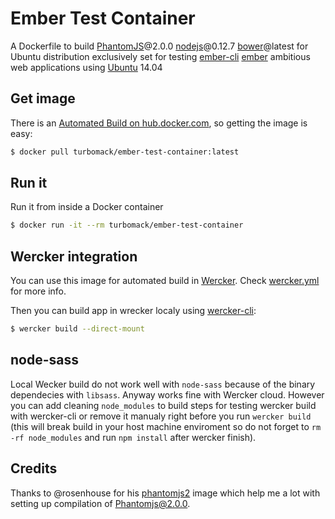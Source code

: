 # Ember Test Container

A Dockerfile to build [PhantomJS](https://github.com/ariya/phantomjs)@2.0.0 [nodejs](https://github.com/nodejs)@0.12.7
[bower](https://github.com/bower/bower)@latest for Ubuntu distribution exclusively set for testing
[ember-cli](https://github.com/ember-cli/ember-cli) [ember](https://github.com/emberjs/ember.js/) ambitious web applications
using [Ubuntu](http://www.ubuntu.com/) 14.04

## Get image
There is an [Automated Build on hub.docker.com](https://hub.docker.com/r/turbomack/ember-test-container/), so getting the image is easy:

```bash
$ docker pull turbomack/ember-test-container:latest
```

## Run it

Run it from inside a Docker container

```bash
$ docker run -it --rm turbomack/ember-test-container
```

## Wercker integration
You can use this image for automated build in [Wercker](http://wercker.com/). Check [wercker.yml](wercker.yml) for more info.

Then you can build app in wrecker localy using [wercker-cli](http://devcenter.wercker.com/docs/using-the-cli/index.html):

```bash
$ wercker build --direct-mount

```

## node-sass
Local Wecker build do not work well with `node-sass` because of the binary dependecies with `libsass`. Anyway works fine with Wercker cloud.
However you can add cleaning `node_modules` to build steps for testing wercker build with wercker-cli or remove it manualy right before you run `wercker build`
(this will break build in your host machine enviroment so do not forget to `rm -rf node_modules` and run `npm install` after wercker finish).


## Credits
Thanks to @rosenhouse for his [phantomjs2](https://hub.docker.com/r/rosenhouse/phantomjs2/) image which help me a lot with setting up compilation of Phantomjs@2.0.0.

